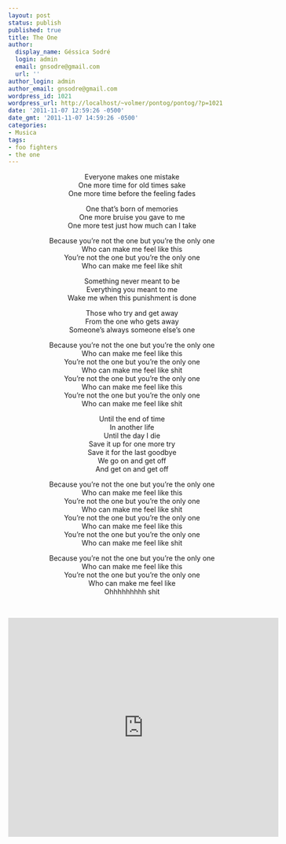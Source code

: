 ```yaml
---
layout: post
status: publish
published: true
title: The One
author:
  display_name: Géssica Sodré
  login: admin
  email: gnsodre@gmail.com
  url: ''
author_login: admin
author_email: gnsodre@gmail.com
wordpress_id: 1021
wordpress_url: http://localhost/~volmer/pontog/pontog/?p=1021
date: '2011-11-07 12:59:26 -0500'
date_gmt: '2011-11-07 14:59:26 -0500'
categories:
- Musica
tags:
- foo fighters
- the one
---
```

<p style="text-align: center;">Everyone makes one mistake<br />
One more time for old times sake<br />
One more time before the feeling fades</p>
<p style="text-align: center;">One that’s born of memories<br />
One more bruise you gave to me<br />
One more test just how much can I take</p>
<p style="text-align: center;">Because you’re not the one but you’re the only one<br />
Who can make me feel like this<br />
You’re not the one but you’re the only one<br />
Who can make me feel like shit</p>
<p style="text-align: center;">Something never meant to be<br />
Everything you meant to me<br />
Wake me when this punishment is done</p>
<p style="text-align: center;">Those who try and get away<br />
From the one who gets away<br />
Someone’s always someone else’s one</p>
<p style="text-align: center;">Because you’re not the one but you’re the only one<br />
Who can make me feel like this<br />
You’re not the one but you’re the only one<br />
Who can make me feel like shit<br />
You’re not the one but you’re the only one<br />
Who can make me feel like this<br />
You’re not the one but you’re the only one<br />
Who can make me feel like shit</p>
<p style="text-align: center;">Until the end of time<br />
In another life<br />
Until the day I die<br />
Save it up for one more try<br />
Save it for the last goodbye<br />
We go on and get off<br />
And get on and get off</p>
<p style="text-align: center;">Because you’re not the one but you’re the only one<br />
Who can make me feel like this<br />
You’re not the one but you’re the only one<br />
Who can make me feel like shit<br />
You’re not the one but you’re the only one<br />
Who can make me feel like this<br />
You’re not the one but you’re the only one<br />
Who can make me feel like shit</p>
<p style="text-align: center;">Because you’re not the one but you’re the only one<br />
Who can make me feel like this<br />
You’re not the one but you’re the only one<br />
Who can make me feel like<br />
Ohhhhhhhhh shit</p>
<p>&nbsp;</p>
<p><iframe width="550" height="445" src="http://www.youtube.com/embed/kHkZJ0bGGwE" frameborder="0" allowfullscreen></iframe></p>

